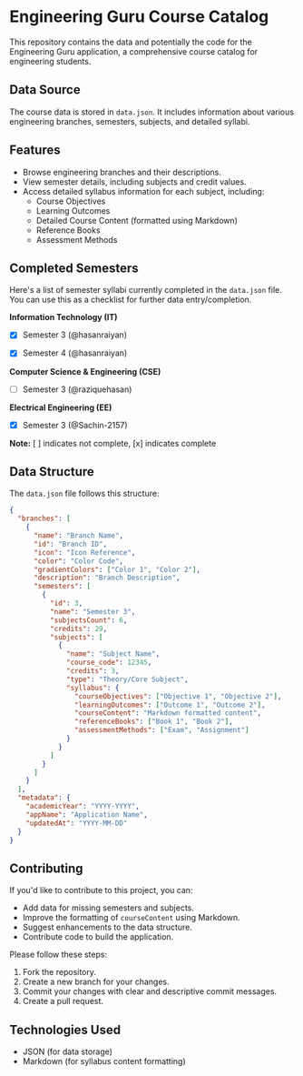 
# Engineering Guru Course Catalog

This repository contains the data and potentially the code for the Engineering Guru application, a comprehensive course catalog for engineering students.

## Data Source

The course data is stored in `data.json`. It includes information about various engineering branches, semesters, subjects, and detailed syllabi.

## Features

*   Browse engineering branches and their descriptions.
*   View semester details, including subjects and credit values.
*   Access detailed syllabus information for each subject, including:
    *   Course Objectives
    *   Learning Outcomes
    *   Detailed Course Content (formatted using Markdown)
    *   Reference Books
    *   Assessment Methods

## Completed Semesters

Here's a list of semester syllabi currently completed in the `data.json` file.  You can use this as a checklist for further data entry/completion.

**Information Technology (IT)**

*   [x] Semester 3   (@hasanraiyan)
*   [x] Semester 4   (@hasanraiyan) 


**Computer Science & Engineering (CSE)**

*   [ ] Semester 3 (@raziquehasan) 


**Electrical Engineering (EE)**

*   [x] Semester 3 (@Sachin-2157)


**Note:** [ ] indicates not complete, [x] indicates complete

## Data Structure

The `data.json` file follows this structure:

```json
{
  "branches": [
    {
      "name": "Branch Name",
      "id": "Branch ID",
      "icon": "Icon Reference",
      "color": "Color Code",
      "gradientColors": ["Color 1", "Color 2"],
      "description": "Branch Description",
      "semesters": [
        {
          "id": 3,
          "name": "Semester 3",
          "subjectsCount": 6,
          "credits": 29,
          "subjects": [
            {
              "name": "Subject Name",
              "course_code": 12345,
              "credits": 3,
              "type": "Theory/Core Subject",
              "syllabus": {
                "courseObjectives": ["Objective 1", "Objective 2"],
                "learningOutcomes": ["Outcome 1", "Outcome 2"],
                "courseContent": "Markdown formatted content",
                "referenceBooks": ["Book 1", "Book 2"],
                "assessmentMethods": ["Exam", "Assignment"]
              }
            }
          ]
        }
      ]
    }
  ],
  "metadata": {
    "academicYear": "YYYY-YYYY",
    "appName": "Application Name",
    "updatedAt": "YYYY-MM-DD"
  }
}
```

## Contributing

If you'd like to contribute to this project, you can:

*   Add data for missing semesters and subjects.
*   Improve the formatting of `courseContent` using Markdown.
*   Suggest enhancements to the data structure.
*   Contribute code to build the application.

Please follow these steps:

1.  Fork the repository.
2.  Create a new branch for your changes.
3.  Commit your changes with clear and descriptive commit messages.
4.  Create a pull request.

## Technologies Used

*   JSON (for data storage)
*   Markdown (for syllabus content formatting)

